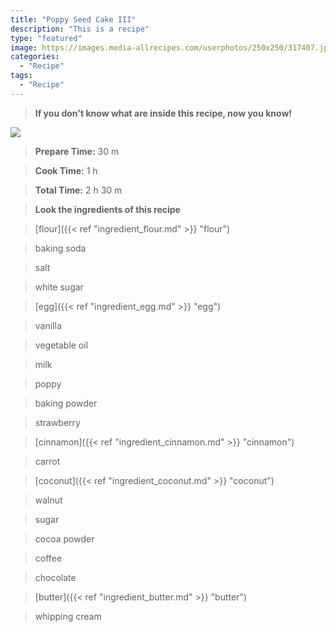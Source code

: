 ```yaml
---
title: "Poppy Seed Cake III"
description: "This is a recipe"
type: "featured"
image: https://images.media-allrecipes.com/userphotos/250x250/317407.jpg
categories: 
  - "Recipe"
tags: 
  - "Recipe"
---
```



>**If you don't know what are inside this recipe, now you know!**

![](../images/Recipes-Banner.jpg)
> **Prepare Time:** 30 m


> **Cook Time:** 1 h


> **Total Time:** 2 h 30 m

> **Look the ingredients of this recipe**

> [flour]({{< ref "ingredient_flour.md" >}} "flour")

> baking soda

> salt

> white sugar

> [egg]({{< ref "ingredient_egg.md" >}} "egg")

> vanilla

> vegetable oil

> milk

> poppy

> baking powder

> strawberry

> [cinnamon]({{< ref "ingredient_cinnamon.md" >}} "cinnamon")

> carrot

> [coconut]({{< ref "ingredient_coconut.md" >}} "coconut")

> walnut

> sugar

> cocoa powder

> coffee

> chocolate

> [butter]({{< ref "ingredient_butter.md" >}} "butter")

> whipping cream

